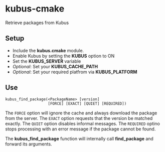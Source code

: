 # kubus-cmake
Retrieve packages from Kubus


## Setup
* Include the __kubus.cmake__ module.
* Enable Kubus by setting the __KUBUS__ option to ON
* Set the __KUBUS_SERVER__ variable
* _Optional_: Set your __KUBUS_CACHE_PATH__
* _Optional_: Set your required platfrom via __KUBUS_PLATFORM__


## Use
```
kubus_find_package(<PackageName> [version] 
                   [FORCE] [EXACT] [QUIET] [REQUIRED])
```

The ```FORCE``` option will ignore the cache and always download the package from the server.
The ```EXACT``` option requests that the version be matched exactly.
The ```QUIET``` option disables informal messages.
The ```REQUIRED``` optino stops processing with an error message if the package cannot be found.

The __kubus_find_package__ function will internally call __find_package__ and forward its arguments.
